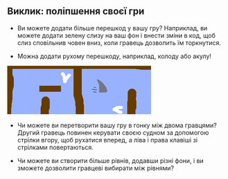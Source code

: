 ## Виклик: поліпшення своєї гри

- Ви можете додати більше перешкод у вашу гру? Наприклад, ви можете додати зелену слизу на ваш фон і внести зміни в код, щоб слиз сповільнив човен вниз, коли гравець дозволить їм торкнутися.

- Можна додати рухому перешкоду, наприклад, колоду або акулу!

![скріншот](images/boat-obstacles.png)

- Чи можете ви перетворити вашу гру в гонку між двома гравцями? Другий гравець повинен керувати своєю судном за допомогою стрілки вгору, щоб рухатися вперед, а ліва і права клавіші зі стрілками повертаються.

- Чи можете ви створити більше рівнів, додавши різні фони, і ви зможете дозволити гравцеві вибирати між рівнями?